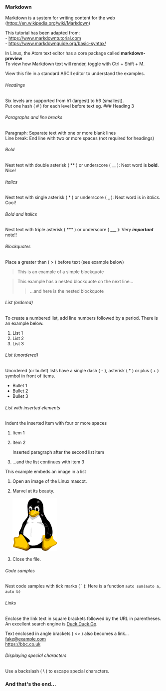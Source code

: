 ### Markdown
Markdown is a system for writing content for the web (https://en.wikipedia.org/wiki/Markdown)

This tutorial has been adapted from:  
    - https://www.markdowntutorial.com  
    - https://www.markdownguide.org/basic-syntax/  

In Linux, the Atom text editor has a core package called **markdown-preview**  
To view how Markdown text will render, toggle with Ctrl + Shift + M.

View this file in a standard ASCII editor to understand the examples.

###### Headings
Six levels are supported from h1 (largest) to h6 (smallest).  
Put one hash ( \# ) for each level before text eg. \#\#\# Heading 3  

###### Paragraphs and line breaks
Paragraph: Separate text with one or more blank lines  
Line break: End line with two or more spaces (not required for headings)

###### Bold
Nest text with double asterisk ( \*\* ) or underscore ( \_\_ ): Next word is **bold**. Nice!

###### Italics
Nest text with single asterisk ( \* ) or underscore ( \_ ): Next word is in *italics*. Cool!

###### Bold and Italics
Nest text with triple asterisk ( \*\*\* ) or underscore ( \_\_\_ ): Very ***important*** note!!

###### Blockquotes
Place a greater than ( \> ) before text (see example below)
> This is an example of a simple blockquote

> This example has a nested blockquote on the next line...
>> ...and here is the nested blockquote

###### List (ordered)
To create a numbered list, add line numbers followed by a period. There is an example below.

1. List 1
2. List 2
3. List 3

###### List (unordered)
Unordered (or bullet) lists have a single dash ( \- ), asterisk ( \* ) or plus ( \+ ) symbol in front of items.

+ Bullet 1
+ Bullet 2
+ Bullet 3

###### List with inserted elements
Indent the inserted item with four or more spaces
1. Item 1
2. Item 2

    Inserted paragraph after the second list item

3. ...and the list continues with item 3

This example embeds an image in a list
1. Open an image of the Linux mascot.
2. Marvel at its beauty.

    ![Tux, the Linux mascot](./Tux-small.png)

3.  Close the file.

###### Code samples
Nest code samples with tick marks ( \` ): Here is a function `auto sum(auto a, auto b)`

###### Links
Enclose the link text in square brackets followed by the URL in parentheses.  
An excellent search engine is [Duck Duck Go](https://duckduckgo.com).

Text enclosed in angle brackets ( \<\> ) also becomes a link...  
<fake@example.com>  
<https://bbc.co.uk>

###### Displaying special characters
Use a backslash ( \\ ) to escape special characters.

### And that's the end...
